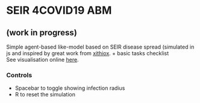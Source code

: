 # SEIR 4COVID19 ABM
## (work in progress)
Simple agent-based like-model based on SEIR disease spread (simulated in js and inspired by great work from [xithiox](https://github.com/xithiox/disease). + basic tasks checklist <br>
See visualisation online [here](https://dnzengou-seir-model.glitch.me/).

### Controls
* Spacebar to toggle showing infection radius
* R to reset the simulation
